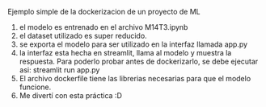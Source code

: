 Ejemplo simple de la dockerizacion de un proyecto de ML
1. el modelo es entrenado en el archivo M14T3.ipynb
2. el dataset utilizado es super reducido.
3. se exporta el modelo para ser utilizado en la interfaz llamada app.py
4. la interfaz esta hecha en streamlit, llama al modelo y muestra la respuesta.
   Para poderlo probar antes de dockerizarlo, se debe ejecutar asi:
   streamlit run app.py
6. El archivo dockerfile tiene las librerias necesarias para que el modelo funcione.
7. Me divertí con esta práctica :D
